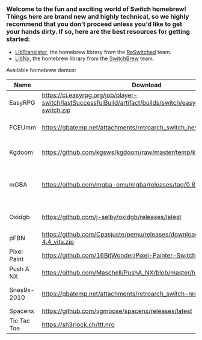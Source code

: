 ### Welcome to the fun and exciting world of Switch homebrew! Things here are brand new and highly technical, so we highly recommend that you don't proceed unless you'd like to get your hands dirty. If so, here are the best resources for getting started:
* [LibTransistor](https://github.com/reswitched/libtransistor), the homebrew library from the [ReSwitched](https://discord.com/invite/ZdqEhed) team.
* [LibNx](https://github.com/switchbrew/libnx), the homebrew library from the [SwitchBrew](http://switchbrew.org/index.php?title=Main_Page) team.

Available homebrew demos:

| Name        | Download                             | License | Source           | Notes
|-------------|--------------------------------------|---------|------------------|-------------------------
| EasyRPG     | https://ci.easyrpg.org/job/player-switch/lastSuccessfulBuild/artifact/builds/switch/easyrpg-player-switch.zip | GPL-3.0 | https://github.com/EasyRPG/Player | RPG Maker 2000/2003 game interpreter, uses LibNX |
| FCEUmm      | https://gbatemp.net/attachments/retroarch_switch_nes-zip.115761/ | GPL-2.0 | https://github.com/libretro/libretro-fceumm | An NES emulator for RetroArch. ROMs need to be provided separately, uses LibTransistor |
| Kgdoom      | https://github.com/kgsws/kgdoom/raw/master/temp/kgdoom/kgdoom.nro | MIT | https://github.com/kgsws/kgdoom | Homebrew DOOM port for the Switch. Doesn't work because of unimplemented BSD services |
| mGBA        | https://github.com/mgba-emu/mgba/releases/tag/0.8.4 | MPL-2.0 | https://github.com/mgba-emu/mgba | GameBoy Advanced emulator. Versions after 0.8.4 do not work. UI does not render. OpenGL renderer does not work. Software renderer can play games at full speed.
| Oxidgb      | https://github.com/j-selby/oxidgb/releases/latest | MIT | http://github.com/j-selby/oxidgb/tree/libtransistor | No controls, no audio. Contains https://github.com/svendahlstrand/10-print-game-boy/ |
| pFBN        | https://github.com/Cpasjuste/pemu/releases/download/v4.4/pfba-4.4_vita.zip | Unlicensed | https://github.com/Cpasjuste/pemu/tree/master/pfba | Portable Final Burn Neo, a watered-down version of MAME, uses LibNX |
| Pixel Paint | https://github.com/16BitWonder/Pixel-Painter-Switch/releases/latest | MIT | https://github.com/16BitWonder/Pixel-Painter-Switch | A pixel paint application with 7 colors to choose from, uses LibNX |
| Push A NX   | https://github.com/Maschell/PushA_NX/blob/master/hello.nro | Unlicensed | https://github.com/Maschell/PushA_NX | Push the A button as fast as you can! Uses LibNX |
| Snes9x-2010 | https://gbatemp.net/attachments/retroarch_switch-nro-zip.115733/ | Unlicensed | https://github.com/libretro/snes9x2010 | An SNES emulator for RetroArch. ROMs need to be provided separately, uses LibTransistor |
| Spacenx     | https://github.com/vgmoose/spacenx/releases/latest | MIT | https://github.com/vgmoose/spacenx | Download the `NRO` file.
| Tic Tac Toe | https://sh3rlock.ch/ttt.nro | Unlicensed | https://sh3rlock.ch/ttt.zip | A simple tic-tac-toe game, uses LibNX |
